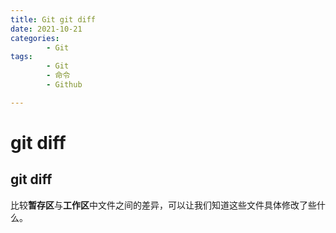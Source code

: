 ```yaml
---
title: Git git diff
date: 2021-10-21
categories:
        - Git
tags:
        - Git
        - 命令
        - Github

---
```


# git diff

## git diff

比较**暂存区**与**工作区**中文件之间的差异，可以让我们知道这些文件具体修改了些什么。
